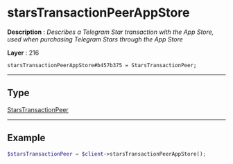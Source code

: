 # starsTransactionPeerAppStore

**Description** : *Describes a Telegram Star transaction with the App Store, used when purchasing Telegram Stars through the App Store*

**Layer** : 216

```tl
starsTransactionPeerAppStore#b457b375 = StarsTransactionPeer;
```

---

## Type

[StarsTransactionPeer](type/StarsTransactionPeer)

---

## Example

```php
$starsTransactionPeer = $client->starsTransactionPeerAppStore();
```